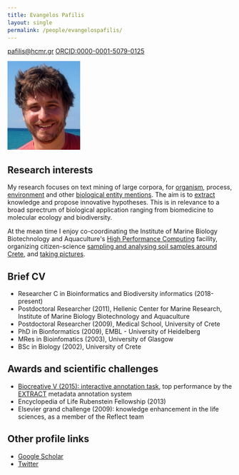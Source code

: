 ```yaml
---
title: Evangelos Pafilis
layout: single
permalink: /people/evangelospafilis/
---
```


<pafilis@hcmr.gr> [ORCID:0000-0001-5079-0125](https://orcid.org/0000-0001-5079-0125)

![Photo of Evangelos Pafilis](people_evangelospafilis.jpg)

## Research interests

My research focuses on text mining of large corpora, for [organism](http://organisms.hcmr.gr), process, [environment](http://environments.hcmr.gr) and other [biological entity mentions](http://reflect.ws).
The aim is to [extract](http://extract.hcmr.gr) knowledge and propose innovative hypotheses. This is in relevance to a broad sprectrum of biological application ranging from biomedicine to molecular ecology and biodiversity. <br>

At the mean time I enjoy co-coordinating the Institute of Marine Biology Biotechnology and Aquaculture's [High Performance Computing](http://hpc.hcmr.gr) facility, organizing citizen-science [sampling and analysing soil samples around Crete](http://wiki.gensc.org/index.php?title=GSC_island_sampling_day), and [taking pictures](http://epafilis/info/photography). <br>

## Brief CV

* Researcher C in Bioinformatics and Biodiversity informatics (2018-present)
* Postdoctoral Researcher (2011), Hellenic Center for Marine Research, Institute of Marine Biology Biotechnology and Aquaculture
* Postdoctoral Researcher (2009), Medical School, University of Crete
* PhD in Bionformatics (2009), EMBL - University of Heidelberg
* MRes in Bioinfomatics (2003), University of Glasgow  
* BSc in Biology (2002), University of Crete  

## Awards and scientific challenges

* [Biocreative V (2015): interactive annotation task](https://biocreative.bioinformatics.udel.edu/tasks/biocreative-v/iat-task-biocurators/), top performance by the [EXTRACT](http://extract.hcmr.gr) metadata annotation system 
* Encyclopedia of Life Rubenstein Fellowship (2013)
* Elsevier grand challenge (2009): knowledge enhancement in the life sciences, as a member of the Reflect team 

<!--## Workshop (co-) hosted
*
*
*
*
* 
-->


<!--## Visiting researcher, hackathon/datathon participations
* 
*
*
* 
-->



## Other profile links

* [Google Scholar](https://scholar.google.com/citations?user=Aik8EvoAAAAJ&hl=en)
* [Twitter](https://twitter.com/epafilis)